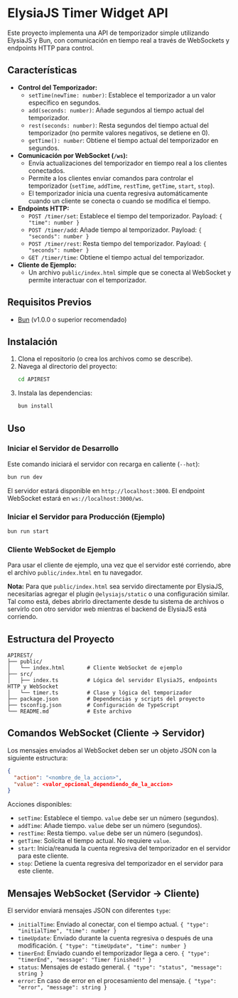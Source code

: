 # ElysiaJS Timer Widget API

Este proyecto implementa una API de temporizador simple utilizando ElysiaJS y Bun, con comunicación en tiempo real a través de WebSockets y endpoints HTTP para control.

## Características

- **Control del Temporizador:**
    - `setTime(newTime: number)`: Establece el temporizador a un valor específico en segundos.
    - `add(seconds: number)`: Añade segundos al tiempo actual del temporizador.
    - `rest(seconds: number)`: Resta segundos del tiempo actual del temporizador (no permite valores negativos, se detiene en 0).
    - `getTime(): number`: Obtiene el tiempo actual del temporizador en segundos.
- **Comunicación por WebSocket (`/ws`):**
    - Envía actualizaciones del temporizador en tiempo real a los clientes conectados.
    - Permite a los clientes enviar comandos para controlar el temporizador (`setTime`, `addTime`, `restTime`, `getTime`, `start`, `stop`).
    - El temporizador inicia una cuenta regresiva automáticamente cuando un cliente se conecta o cuando se modifica el tiempo.
- **Endpoints HTTP:**
    - `POST /timer/set`: Establece el tiempo del temporizador. Payload: `{ "time": number }`
    - `POST /timer/add`: Añade tiempo al temporizador. Payload: `{ "seconds": number }`
    - `POST /timer/rest`: Resta tiempo del temporizador. Payload: `{ "seconds": number }`
    - `GET /timer/time`: Obtiene el tiempo actual del temporizador.
- **Cliente de Ejemplo:**
    - Un archivo `public/index.html` simple que se conecta al WebSocket y permite interactuar con el temporizador.

## Requisitos Previos

- [Bun](https://bun.sh/) (v1.0.0 o superior recomendado)

## Instalación

1. Clona el repositorio (o crea los archivos como se describe).
2. Navega al directorio del proyecto:
   ```bash
   cd APIREST
   ```
3. Instala las dependencias:
   ```bash
   bun install
   ```

## Uso

### Iniciar el Servidor de Desarrollo

Este comando iniciará el servidor con recarga en caliente (`--hot`):

```bash
bun run dev
```

El servidor estará disponible en `http://localhost:3000`.
El endpoint WebSocket estará en `ws://localhost:3000/ws`.

### Iniciar el Servidor para Producción (Ejemplo)

```bash
bun run start
```

### Cliente WebSocket de Ejemplo

Para usar el cliente de ejemplo, una vez que el servidor esté corriendo, abre el archivo `public/index.html` en tu navegador.

**Nota:** Para que `public/index.html` sea servido directamente por ElysiaJS, necesitarías agregar el plugin `@elysiajs/static` o una configuración similar. Tal como está, debes abrirlo directamente desde tu sistema de archivos o servirlo con otro servidor web mientras el backend de ElysiaJS está corriendo.

## Estructura del Proyecto

```
APIREST/
├── public/
│   └── index.html       # Cliente WebSocket de ejemplo
├── src/
│   ├── index.ts         # Lógica del servidor ElysiaJS, endpoints HTTP y WebSocket
│   └── timer.ts         # Clase y lógica del temporizador
├── package.json         # Dependencias y scripts del proyecto
├── tsconfig.json        # Configuración de TypeScript
└── README.md            # Este archivo
```

## Comandos WebSocket (Cliente -> Servidor)

Los mensajes enviados al WebSocket deben ser un objeto JSON con la siguiente estructura:

```json
{
  "action": "<nombre_de_la_accion>",
  "value": <valor_opcional_dependiendo_de_la_accion>
}
```

Acciones disponibles:
- `setTime`: Establece el tiempo. `value` debe ser un número (segundos).
- `addTime`: Añade tiempo. `value` debe ser un número (segundos).
- `restTime`: Resta tiempo. `value` debe ser un número (segundos).
- `getTime`: Solicita el tiempo actual. No requiere `value`.
- `start`: Inicia/reanuda la cuenta regresiva del temporizador en el servidor para este cliente.
- `stop`: Detiene la cuenta regresiva del temporizador en el servidor para este cliente.

## Mensajes WebSocket (Servidor -> Cliente)

El servidor enviará mensajes JSON con diferentes `type`:

- `initialTime`: Enviado al conectar, con el tiempo actual. `{ "type": "initialTime", "time": number }`
- `timeUpdate`: Enviado durante la cuenta regresiva o después de una modificación. `{ "type": "timeUpdate", "time": number }`
- `timerEnd`: Enviado cuando el temporizador llega a cero. `{ "type": "timerEnd", "message": "Timer finished!" }`
- `status`: Mensajes de estado general. `{ "type": "status", "message": string }`
- `error`: En caso de error en el procesamiento del mensaje. `{ "type": "error", "message": string }`